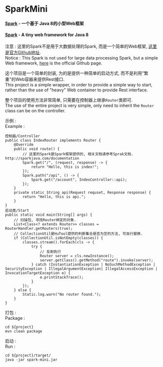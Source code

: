 # SparkMini

#### [Spark][1] - 一个基于 Java 8的小型Web框架
#### [Spark][1] - A tiny web framework for Java 8


注意 : 这里的Spark不是用于大数据处理的Spark, 而是一个简单的Web框架, [这里是官方Github地址][1].  
Notice : This Spark is not used for large data processing Spark, but a simple Web framework, [here][1] is the official Github page.  

这个项目是一个简单的封装, 为的是提供一种简单的启动方式, 而不是利用"繁重"的Web容器来提供Rest接口.  
This project is a simple wrapper, in order to provide a simple way to start, rather than the use of "heavy" Web container to provide Rest interface.  

整个项目的使用方法非常简单, 只需要在控制器上继承```Router```类即可.  
The use of the entire project is very simple, only need to inherit the ```Router``` class can be on the controller.

示例 :  
Example :  
```
控制器/Controller
public class IndexRouter implements Router {
   	@Override
   	public void route() {
		// 这里的Spark是Spark框架提供的, 相关文档请参考Sprak文档. http://sparkjava.com/documentation
		Spark.get("/", (request, response) -> {
   			return "Hello, this is index!";
   		});
   		Spark.path("/api", () -> {
   			Spark.get("/account", IndexController::api);
   		});
   	}
   	private static String api(Request requset, Response response) {
   		return "Hello, this is api.";
   	}
}
启动类/Start
public static void main(String[] args) {
	// 扫描包, 寻找Router绑定的对象.
	List<Class<? extends Router>> classes = RouterHandler.getRouters(true);
	// CollectionUtil是HuTool提供的判断集合是否为空的方法, 可自行替换.
	if (CollectionUtil.isNotEmpty(classes)) {
		classes.stream().forEach(cls -> {
			try {
				// 反射执行
				Router server = cls.newInstance();
				server.getClass().getMethod("route").invoke(server);
			} catch (InstantiationException | NoSuchMethodException | SecurityException | IllegalArgumentException| IllegalAccessException | InvocationTargetException e) {
				e.printStackTrace();
			}
		});
	} else {
		Static.log.warn("No router found.");
	}
}
```
打包 :  
Package :  
```
cd ${project}
mvn clean package
```
启动 :  
Run :  
```
cd ${project}/target/
java -jar spark-mini.jar
```

[1]: https://github.com/perwendel/spark
[2]: http://sparkjava.com/documentation